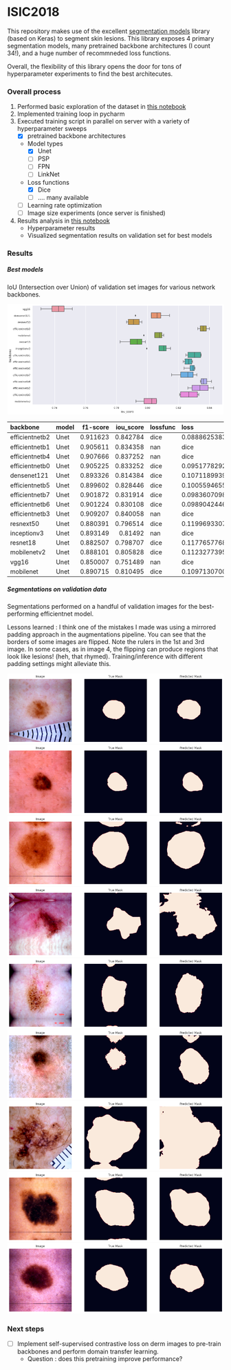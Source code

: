 # ISIC2018

This repository makes use of the excellent [segmentation models](https://github.com/qubvel/segmentation_models) library (based on Keras) to segment skin lesions.
This library exposes 4 primary segmentation models, many pretrained backbone architectures (I count 34!), and a huge number of recommneded loss functions.

Overall, the flexibility of this library opens the door for tons of hyperparameter experiments to find the best architecutes.

### Overall process

1. Performed basic exploration of the dataset in [this notebook](EDA.ipynb)
2. Implemented training loop in pycharm
3. Executed training script in parallel on server with a variety of hyperparameter sweeps
    - [x] pretrained backbone architectures
    - Model types
      - [x] Unet
      - [ ] PSP
      - [ ] FPN
      - [ ] LinkNet
    - Loss functions
      - [x] Dice
      - [ ] .... many available
    - [ ] Learning rate optimization
    - [ ] Image size experiments (once server is finished)
4. Results analysis in [this notebook](ExpResults.ipynb)
   - Hyperparameter results
   - Visualized segmentation results on validation set for best models

### Results

##### Best models
IoU (Intersection over Union) of validation set images for various network backbones.

![boxplot](img/boxplot.png)

| backbone       | model   |   f1-score |   iou_score | lossfunc   | loss               |   val_loss |   val_iou_score |
|:---------------|:--------|-----------:|------------:|:-----------|:-------------------|-----------:|----------------:|
| efficientnetb2 | Unet    |   0.911623 |    0.842784 | dice       | 0.0888625383377075 |   0.131296 |        0.785293 |
| efficientnetb1 | Unet    |   0.905611 |    0.834358 | nan        | dice               |   0.135033 |        0.779533 |
| efficientnetb4 | Unet    |   0.907666 |    0.837252 | nan        | dice               |   0.141652 |        0.768666 |
| efficientnetb0 | Unet    |   0.905225 |    0.833252 | dice       | 0.0951778292655944 |   0.146715 |        0.760904 |
| densenet121    | Unet    |   0.893326 |    0.814384 | dice       | 0.1071189939975738 |   0.149303 |        0.755145 |
| efficientnetb5 | Unet    |   0.899602 |    0.828446 | dice       | 0.1005594655871391 |   0.151404 |        0.751347 |
| efficientnetb7 | Unet    |   0.901872 |    0.831914 | dice       | 0.0983607098460197 |   0.151908 |        0.752823 |
| efficientnetb6 | Unet    |   0.901224 |    0.830108 | dice       | 0.0989042446017265 |   0.15686  |        0.744913 |
| efficientnetb3 | Unet    |   0.909207 |    0.840058 | nan        | dice               |   0.160694 |        0.748528 |
| resnext50      | Unet    |   0.880391 |    0.796514 | dice       | 0.119969330728054  |   0.16466  |        0.735834 |
| inceptionv3    | Unet    |   0.893149 |    0.81492  | nan        | dice               |   0.166001 |        0.739982 |
| resnet18       | Unet    |   0.882507 |    0.798707 | dice       | 0.1177657768130302 |   0.183193 |        0.717013 |
| mobilenetv2    | Unet    |   0.888101 |    0.805828 | dice       | 0.1123277395963668 |   0.2006   |        0.696462 |
| vgg16          | Unet    |   0.850007 |    0.751489 | nan        | dice               |   0.204128 |        0.700157 |
| mobilenet      | Unet    |   0.890715 |    0.810495 | dice       | 0.1097130700945854 |   0.243964 |        0.644045 |

##### Segmentations on validation data
Segmentations performed on a handful of validation images for the best-performing efficientnet model.

Lessons learned : I think one of the mistakes I made was using a mirrored padding approach in the augmentations pipeline. You can see that the borders of some images are flipped. Note the rulers in the 1st and 3rd image. In some cases, as in image 4, the flipping can produce regions that look like lesions! (heh, that rhymed). Training/inference with different padding settings might alleviate this. 

![seg](img/val_seg_3.png)
![seg](img/val_seg_4.png)
![seg](img/val_seg_1.png)
![seg](img/val_seg_2.png)
![seg](img/val_seg_5.png)
![seg](img/val_seg_6.png)
![seg](img/val_seg_7.png)
![seg](img/val_seg_8.png)
![seg](img/val_seg_9.png)




### Next steps
- [ ] Implement self-supervised contrastive loss on derm images to pre-train backbones and perform domain transfer learning.
    - Question : does this pretraining improve performance?
